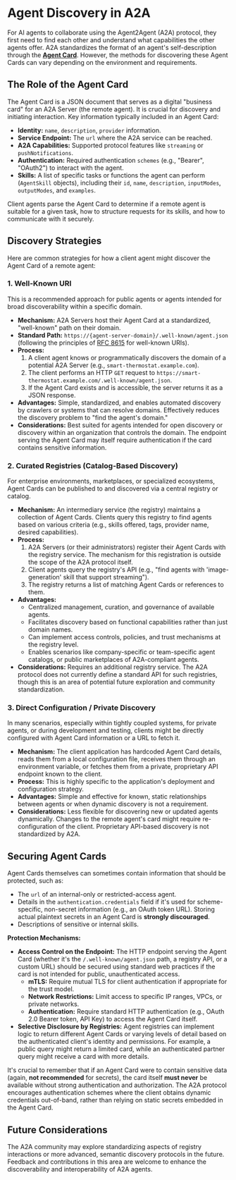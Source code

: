# Agent Discovery in A2A

For AI agents to collaborate using the Agent2Agent (A2A) protocol, they first need to find each other and understand what capabilities the other agents offer. A2A standardizes the format of an agent's self-description through the **[Agent Card](../specification.md#5-agent-discovery-the-agent-card)**. However, the methods for discovering these Agent Cards can vary depending on the environment and requirements.

## The Role of the Agent Card

The Agent Card is a JSON document that serves as a digital "business card" for an A2A Server (the remote agent). It is crucial for discovery and initiating interaction. Key information typically included in an Agent Card:

- **Identity:** `name`, `description`, `provider` information.
- **Service Endpoint:** The `url` where the A2A service can be reached.
- **A2A Capabilities:** Supported protocol features like `streaming` or `pushNotifications`.
- **Authentication:** Required authentication `schemes` (e.g., "Bearer", "OAuth2") to interact with the agent.
- **Skills:** A list of specific tasks or functions the agent can perform (`AgentSkill` objects), including their `id`, `name`, `description`, `inputModes`, `outputModes`, and `examples`.

Client agents parse the Agent Card to determine if a remote agent is suitable for a given task, how to structure requests for its skills, and how to communicate with it securely.

## Discovery Strategies

Here are common strategies for how a client agent might discover the Agent Card of a remote agent:

### 1. Well-Known URI

This is a recommended approach for public agents or agents intended for broad discoverability within a specific domain.

- **Mechanism:** A2A Servers host their Agent Card at a standardized, "well-known" path on their domain.
- **Standard Path:** `https://{agent-server-domain}/.well-known/agent.json` (following the principles of [RFC 8615](https://www.ietf.org/rfc/rfc8615.txt) for well-known URIs).
- **Process:**
    1. A client agent knows or programmatically discovers the domain of a potential A2A Server (e.g., `smart-thermostat.example.com`).
    2. The client performs an HTTP `GET` request to `https://smart-thermostat.example.com/.well-known/agent.json`.
    3. If the Agent Card exists and is accessible, the server returns it as a JSON response.
- **Advantages:** Simple, standardized, and enables automated discovery by crawlers or systems that can resolve domains. Effectively reduces the discovery problem to "find the agent's domain."
- **Considerations:** Best suited for agents intended for open discovery or discovery within an organization that controls the domain. The endpoint serving the Agent Card may itself require authentication if the card contains sensitive information.

### 2. Curated Registries (Catalog-Based Discovery)

For enterprise environments, marketplaces, or specialized ecosystems, Agent Cards can be published to and discovered via a central registry or catalog.

- **Mechanism:** An intermediary service (the registry) maintains a collection of Agent Cards. Clients query this registry to find agents based on various criteria (e.g., skills offered, tags, provider name, desired capabilities).
- **Process:**
    1. A2A Servers (or their administrators) register their Agent Cards with the registry service. The mechanism for this registration is outside the scope of the A2A protocol itself.
    2. Client agents query the registry's API (e.g., "find agents with 'image-generation' skill that support streaming").
    3. The registry returns a list of matching Agent Cards or references to them.
- **Advantages:**
    - Centralized management, curation, and governance of available agents.
    - Facilitates discovery based on functional capabilities rather than just domain names.
    - Can implement access controls, policies, and trust mechanisms at the registry level.
    - Enables scenarios like company-specific or team-specific agent catalogs, or public marketplaces of A2A-compliant agents.
- **Considerations:** Requires an additional registry service. The A2A protocol does not currently define a standard API for such registries, though this is an area of potential future exploration and community standardization.

### 3. Direct Configuration / Private Discovery

In many scenarios, especially within tightly coupled systems, for private agents, or during development and testing, clients might be directly configured with Agent Card information or a URL to fetch it.

- **Mechanism:** The client application has hardcoded Agent Card details, reads them from a local configuration file, receives them through an environment variable, or fetches them from a private, proprietary API endpoint known to the client.
- **Process:** This is highly specific to the application's deployment and configuration strategy.
- **Advantages:** Simple and effective for known, static relationships between agents or when dynamic discovery is not a requirement.
- **Considerations:** Less flexible for discovering new or updated agents dynamically. Changes to the remote agent's card might require re-configuration of the client. Proprietary API-based discovery is not standardized by A2A.

## Securing Agent Cards

Agent Cards themselves can sometimes contain information that should be protected, such as:

- The `url` of an internal-only or restricted-access agent.
- Details in the `authentication.credentials` field if it's used for scheme-specific, non-secret information (e.g., an OAuth token URL). Storing actual plaintext secrets in an Agent Card is **strongly discouraged**.
- Descriptions of sensitive or internal skills.

**Protection Mechanisms:**

- **Access Control on the Endpoint:** The HTTP endpoint serving the Agent Card (whether it's the `/.well-known/agent.json` path, a registry API, or a custom URL) should be secured using standard web practices if the card is not intended for public, unauthenticated access.
    - **mTLS:** Require mutual TLS for client authentication if appropriate for the trust model.
    - **Network Restrictions:** Limit access to specific IP ranges, VPCs, or private networks.
    - **Authentication:** Require standard HTTP authentication (e.g., OAuth 2.0 Bearer token, API Key) to access the Agent Card itself.
- **Selective Disclosure by Registries:** Agent registries can implement logic to return different Agent Cards or varying levels of detail based on the authenticated client's identity and permissions. For example, a public query might return a limited card, while an authenticated partner query might receive a card with more details.

It's crucial to remember that if an Agent Card were to contain sensitive data (again, **not recommended** for secrets), the card itself **must never** be available without strong authentication and authorization. The A2A protocol encourages authentication schemes where the client obtains dynamic credentials out-of-band, rather than relying on static secrets embedded in the Agent Card.

## Future Considerations

The A2A community may explore standardizing aspects of registry interactions or more advanced, semantic discovery protocols in the future. Feedback and contributions in this area are welcome to enhance the discoverability and interoperability of A2A agents.
